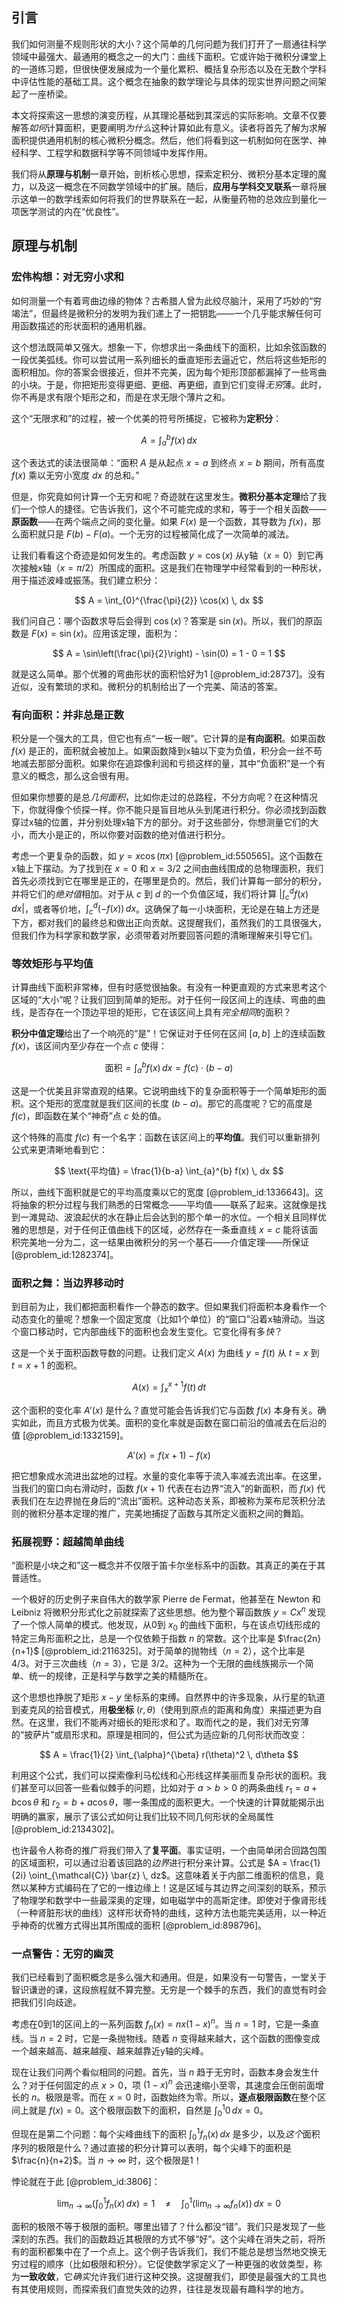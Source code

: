 ## 引言
我们如何测量不规则形状的大小？这个简单的几何问题为我们打开了一扇通往科学领域中最强大、最通用的概念之一的大门：曲线下面积。它或许始于微积分课堂上的一道练习题，但很快便发展成为一个量化累积、概括复杂形态以及在无数个学科中评估性能的基础工具。这个概念在抽象的数学理论与具体的现实世界问题之间架起了一座桥梁。

本文将探索这一思想的演变历程，从其理论基础到其深远的实际影响。文章不仅要解答*如何*计算面积，更要阐明*为什么*这种计算如此有意义。读者将首先了解为求解面积提供通用机制的核心微积分概念。然后，他们将看到这一机制如何在医学、神经科学、工程学和数据科学等不同领域中发挥作用。

我们将从**原理与机制**一章开始，剖析核心思想，探索定积分、微积分基本定理的魔力，以及这一概念在不同数学领域中的扩展。随后，**应用与学科交叉联系**一章将展示这单一的数学线索如何将我们的世界联系在一起，从衡量药物的总效应到量化一项医学测试的内在“优良性”。

## 原理与机制

### 宏伟构想：对无穷小求和

如何测量一个有着弯曲边缘的物体？古希腊人曾为此绞尽脑汁，采用了巧妙的“穷竭法”，但最终是微积分的发明为我们递上了一把钥匙——一个几乎能求解任何可用函数描述的形状面积的通用机器。

这个想法既简单又强大。想象一下，你想求出一条曲线下的面积，比如余弦函数的一段优美弧线。你可以尝试用一系列细长的垂直矩形去逼近它，然后将这些矩形的面积相加。你的答案会很接近，但并不完美，因为每个矩形顶部都漏掉了一些弯曲的小块。于是，你把矩形变得更细、更细、再更细，直到它们变得*无穷*薄。此时，你不再是求有限个矩形之和，而是在求无限个薄片之和。

这个“无限求和”的过程，被一个优美的符号所捕捉，它被称为**定积分**：

$$
A = \int_{a}^{b} f(x) \, dx
$$

这个表达式的读法很简单：“面积 $A$ 是从起点 $x=a$ 到终点 $x=b$ 期间，所有高度 $f(x)$ 乘以无穷小宽度 $dx$ 的总和。”

但是，你究竟如何计算一个无穷和呢？奇迹就在这里发生。**微积分基本定理**给了我们一个惊人的捷径。它告诉我们，这个不可能完成的求和，等于一个相关函数——**原函数**——在两个端点之间的变化量。如果 $F(x)$ 是一个函数，其导数为 $f(x)$，那么面积就只是 $F(b) - F(a)$。一个无穷的过程被简化成了一次简单的减法。

让我们看看这个奇迹是如何发生的。考虑函数 $y = \cos(x)$ 从y轴（$x=0$）到它再次接触x轴（$x=\pi/2$）所围成的面积。这是我们在物理学中经常看到的一种形状，用于描述波峰或振荡。我们建立积分：

$$
A = \int_{0}^{\frac{\pi}{2}} \cos(x) \, dx
$$

我们问自己：哪个函数求导后会得到 $\cos(x)$？答案是 $\sin(x)$。所以，我们的原函数是 $F(x) = \sin(x)$。应用该定理，面积为：

$$
A = \sin\left(\frac{\pi}{2}\right) - \sin(0) = 1 - 0 = 1
$$

就是这么简单。那个优雅的弯曲形状的面积恰好为1 [@problem_id:28737]。没有近似，没有繁琐的求和。微积分的机制给出了一个完美、简洁的答案。

### 有向面积：并非总是正数

积分是一个强大的工具，但它也有点“一板一眼”。它计算的是**有向面积**。如果函数 $f(x)$ 是正的，面积就会被加上。如果函数降到x轴以下变为负值，积分会一丝不苟地减去那部分面积。如果你在追踪像利润和亏损这样的量，其中“负面积”是一个有意义的概念，那么这会很有用。

但如果你想要的是总*几何面积*，比如你走过的总路程，不分方向呢？在这种情况下，你就得像个侦探一样。你不能只是盲目地从头到尾进行积分。你必须找到函数穿过x轴的位置，并分别处理x轴下方的部分。对于这些部分，你想测量它们的大小，而大小是正的，所以你要对函数的绝对值进行积分。

考虑一个更复杂的函数，如 $y = x \cos(\pi x)$ [@problem_id:550565]。这个函数在x轴上下摆动。为了找到在 $x=0$ 和 $x=3/2$ 之间由曲线围成的总物理面积，我们首先必须找到它在哪里是正的，在哪里是负的。然后，我们计算每一部分的积分，并将它们的*绝对值*相加。对于从 $c$ 到 $d$ 的一个负值区域，我们将计算 $|\int_c^d f(x) \, dx|$，或者等价地，$\int_c^d (-f(x)) \, dx$。这确保了每一小块面积，无论是在轴上方还是下方，都对我们的最终总和做出正向贡献。这提醒我们，虽然我们的工具很强大，但我们作为科学家和数学家，必须带着对所要回答问题的清晰理解来引导它们。

### 等效矩形与平均值

计算曲线下面积非常棒，但有时感觉很抽象。有没有一种更直观的方式来思考这个区域的“大小”呢？让我们回到简单的矩形。对于任何一段区间上的连续、弯曲的曲线，是否存在一个顶边平坦的矩形，它在该区间上具有*完全相同*的面积？

**积分中值定理**给出了一个响亮的“是”！它保证对于任何在区间 $[a, b]$ 上的连续函数 $f(x)$，该区间内至少存在一个点 $c$ 使得：

$$
\text{面积} = \int_{a}^{b} f(x) \, dx = f(c) \cdot (b-a)
$$

这是一个优美且非常直观的结果。它说明曲线下的复杂面积等于一个简单矩形的面积。这个矩形的宽度就是我们区间的长度 $(b-a)$。那它的高度呢？它的高度是 $f(c)$，即函数在某个“神奇”点 $c$ 处的值。

这个特殊的高度 $f(c)$ 有一个名字：函数在该区间上的**平均值**。我们可以重新排列公式来更清晰地看到它：

$$
\text{平均值} = \frac{1}{b-a} \int_{a}^{b} f(x) \, dx
$$

所以，曲线下面积就是它的平均高度乘以它的宽度 [@problem_id:1336643]。这将抽象的积分过程与我们熟悉的日常概念——平均值——联系了起来。这就像是找到一滩晃动、波浪起伏的水在静止后会达到的那个单一的水位。一个相关且同样优雅的思想是，对于任何正值曲线下的区域，必然存在一条垂直线 $x=c$ 能将该面积完美地一分为二，这一结果由微积分的另一个基石——介值定理——所保证 [@problem_id:1282374]。

### 面积之舞：当边界移动时

到目前为止，我们都把面积看作一个静态的数字。但如果我们将面积本身看作一个动态变化的量呢？想象一个固定宽度（比如1个单位）的“窗口”沿着x轴滑动。当这个窗口移动时，它内部曲线下的面积也会发生变化。它变化得有多*快*？

这是一个关于面积函数导数的问题。让我们定义 $A(x)$ 为曲线 $y=f(t)$ 从 $t=x$ 到 $t=x+1$ 的面积。

$$
A(x) = \int_{x}^{x+1} f(t) \, dt
$$

这个面积的变化率 $A'(x)$ 是什么？直觉可能会告诉我们它与函数 $f(x)$ 本身有关。确实如此，而且方式极为优美。面积的变化率就是函数在窗口前沿的值减去在后沿的值 [@problem_id:1332159]。

$$
A'(x) = f(x+1) - f(x)
$$

把它想象成水流进出盆地的过程。水量的变化率等于流入率减去流出率。在这里，当我们的窗口向右滑动时，函数 $f(x+1)$ 代表在右边界“流入”的新面积，而 $f(x)$ 代表我们在左边界抛在身后的“流出”面积。这种动态关系，即被称为莱布尼茨积分法则的微积分基本定理的推广，完美地捕捉了函数与其所定义面积之间的舞蹈。

### 拓展视野：超越简单曲线

“面积是小块之和”这一概念并不仅限于笛卡尔坐标系中的函数。其真正的美在于其普适性。

一个极好的历史例子来自伟大的数学家 Pierre de Fermat，他甚至在 Newton 和 Leibniz 将微积分形式化之前就探索了这些思想。他为整个幂函数族 $y = C x^n$ 发现了一个惊人简单的模式。他发现，从0到 $x_0$ 的曲线下面积，与在该点切线形成的特定三角形面积之比，总是一个仅依赖于指数 $n$ 的常数。这个比率是 $\frac{2n}{n+1}$ [@problem_id:2116325]。对于简单的抛物线（$n=2$），这个比率是 $4/3$。对于三次曲线（$n=3$），它是 $3/2$。这种为一个无限的曲线族揭示一个简单、统一的规律，正是科学与数学之美的精髓所在。

这个思想也挣脱了矩形 $x-y$ 坐标系的束缚。自然界中的许多现象，从行星的轨道到麦克风的拾音模式，用**极坐标** ($r, \theta$)（使用到原点的距离和角度）来描述更为自然。在这里，我们不能再对细长的矩形求和了。取而代之的是，我们对无穷薄的“披萨片”或扇形求和。原理是相同的，但公式为适应新的几何形状而改变：

$$
A = \frac{1}{2} \int_{\alpha}^{\beta} r(\theta)^2 \, d\theta
$$

利用这个公式，我们可以探索像利马松线和心形线这样美丽而复杂形状的面积。我们甚至可以回答一些看似棘手的问题，比如对于 $a \gt b \gt 0$ 的两条曲线 $r_1=a+b\cos\theta$ 和 $r_2=b+a\cos\theta$，哪一条围成的面积更大。一个快速的计算就能揭示出明确的赢家，展示了该公式如何让我们比较不同几何形状的全局属性 [@problem_id:2134302]。

也许最令人称奇的推广将我们带入了**复平面**。事实证明，一个由简单闭合回路包围的区域面积，可以通过沿着该回路的*边界*进行积分来计算。公式是 $A = \frac{1}{2i} \oint_{\mathcal{C}} \bar{z} \, dz$。这意味着关于内部二维面积的信息，竟然以某种方式编码在了它的一维边缘上！这是区域与其边界之间深刻的联系，预示了物理学和数学中一些最深奥的定理，如电磁学中的高斯定律。即使对于像肾形线（一种肾脏形状的曲线）这样形状奇特的曲线，这种方法也能完美适用，以一种近乎神奇的优雅方式得出其所围成的面积 [@problem_id:898796]。

### 一点警告：无穷的幽灵

我们已经看到了面积概念是多么强大和通用。但是，如果没有一句警告，一堂关于智识谦逊的课，这段旅程就不算完整。无穷是一个棘手的东西，我们的直觉有时会把我们引向歧途。

考虑在0到1的区间上的一系列函数 $f_n(x) = nx(1-x)^n$。当 $n=1$ 时，它是一条直线。当 $n=2$ 时，它是一条抛物线。随着 $n$ 变得越来越大，这个函数的图像变成一个越来越高、越来越瘦、越来越靠近y轴的尖峰。

现在让我们问两个看似相同的问题。首先，当 $n$ 趋于无穷时，函数本身会发生什么？对于任何固定的点 $x > 0$，项 $(1-x)^n$ 会迅速缩小至零，其速度会压倒前面增长的 $n$。极限是零。而在 $x=0$ 时，函数始终为零。所以，**逐点极限函数**在整个区间上就是 $f(x)=0$。这个极限函数下的面积，自然是 $\int_0^1 0 \, dx = 0$。

但现在是第二个问题：每个尖峰曲线下的面积 $\int_0^1 f_n(x) \, dx$ 是多少，以及*这个*面积序列的极限是什么？通过直接的积分计算可以表明，每个尖峰下的面积是 $\frac{n}{n+2}$。当 $n \to \infty$ 时，这个极限是1！

悖论就在于此 [@problem_id:3806]：

$$
\lim_{n\to\infty} \left( \int_0^1 f_n(x) \, dx \right) = 1 \quad \neq \quad \int_0^1 \left( \lim_{n\to\infty} f_n(x) \right) \, dx = 0
$$

面积的极限不等于极限的面积。哪里出错了？什么都没“错”。我们只是发现了一些深刻的东西。我们的函数趋近其极限的方式不够“好”。这个尖峰在消失之前，将所有的面积都集中在了一个点上。这个例子告诉我们，我们不能总是想当然地交换无穷过程的顺序（比如极限和积分）。它促使数学家定义了一种更强的收敛类型，称为**一致收敛**，它*确实*允许我们进行这种交换。这提醒我们，即使是最强大的工具也有其使用规则，而探索我们直觉失效的边界，往往是发现最有趣科学的地方。

